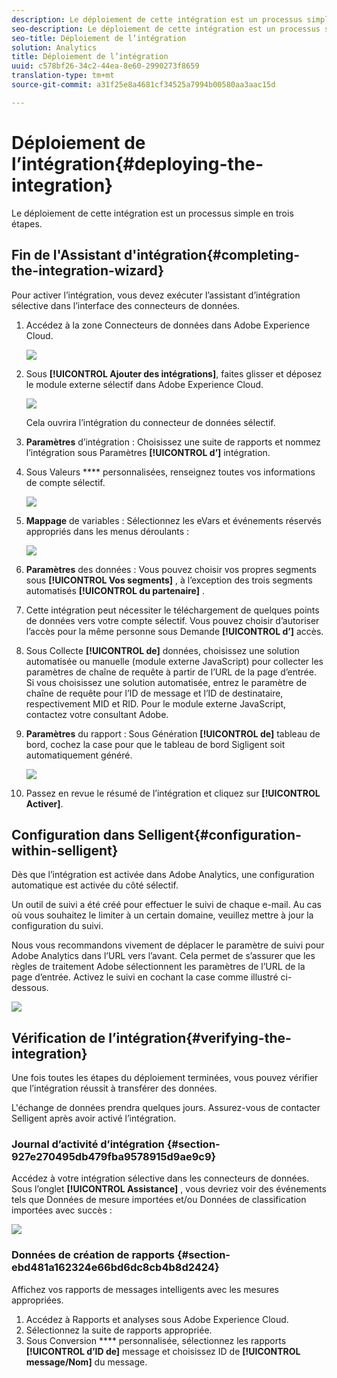 ```yaml
---
description: Le déploiement de cette intégration est un processus simple en trois étapes.
seo-description: Le déploiement de cette intégration est un processus simple en trois étapes.
seo-title: Déploiement de l’intégration
solution: Analytics
title: Déploiement de l’intégration
uuid: c578bf26-34c2-44ea-8e60-2990273f8659
translation-type: tm+mt
source-git-commit: a31f25e8a4681cf34525a7994b00580aa3aac15d

---
```



# Déploiement de l’intégration{#deploying-the-integration}

Le déploiement de cette intégration est un processus simple en trois étapes.

## Fin de l'Assistant d'intégration{#completing-the-integration-wizard}

Pour activer l’intégration, vous devez exécuter l’assistant d’intégration sélective dans l’interface des connecteurs de données.

1. Accédez à la zone Connecteurs de données dans Adobe Experience Cloud.

   ![](assets/selligent-data_connectors.png)

1. Sous **[!UICONTROL Ajouter des intégrations]**, faites glisser et déposez le module externe sélectif dans Adobe Experience Cloud.

   ![](assets/selligent-add_integration.png)

   Cela ouvrira l’intégration du connecteur de données sélectif.

1. **Paramètres** d’intégration : Choisissez une suite de rapports et nommez l’intégration sous Paramètres **[!UICONTROL d’]** intégration.

1. Sous Valeurs **** personnalisées, renseignez toutes vos informations de compte sélectif.

   ![](assets/selligent-general_settings.png)

1. **Mappage** de variables : Sélectionnez les eVars et événements réservés appropriés dans les menus déroulants :

   ![](assets/selligent-variables.png)

1. **Paramètres** des données : Vous pouvez choisir vos propres segments sous **[!UICONTROL Vos segments]** , à l’exception des trois segments automatisés **[!UICONTROL du partenaire]** .

1. Cette intégration peut nécessiter le téléchargement de quelques points de données vers votre compte sélectif. Vous pouvez choisir d’autoriser l’accès pour la même personne sous Demande **[!UICONTROL d’]** accès.
1. Sous Collecte **[!UICONTROL de]** données, choisissez une solution automatisée ou manuelle (module externe JavaScript) pour collecter les paramètres de chaîne de requête à partir de l’URL de la page d’entrée. Si vous choisissez une solution automatisée, entrez le paramètre de chaîne de requête pour l’ID de message et l’ID de destinataire, respectivement MID et RID. Pour le module externe JavaScript, contactez votre consultant Adobe.
1. **Paramètres** du rapport : Sous Génération **[!UICONTROL de]** tableau de bord, cochez la case pour que le tableau de bord Sigligent soit automatiquement généré.

   ![](assets/selligent-report_settings.png)

1. Passez en revue le résumé de l’intégration et cliquez sur **[!UICONTROL Activer]**.

## Configuration dans Selligent{#configuration-within-selligent}

Dès que l’intégration est activée dans Adobe Analytics, une configuration automatique est activée du côté sélectif.

Un outil de suivi a été créé pour effectuer le suivi de chaque e-mail. Au cas où vous souhaitez le limiter à un certain domaine, veuillez mettre à jour la configuration du suivi.

Nous vous recommandons vivement de déplacer le paramètre de suivi pour Adobe Analytics dans l’URL vers l’avant. Cela permet de s’assurer que les règles de traitement Adobe sélectionnent les paramètres de l’URL de la page d’entrée. Activez le suivi en cochant la case comme illustré ci-dessous.

![](assets/selligent-tracker.png)

## Vérification de l’intégration{#verifying-the-integration}

Une fois toutes les étapes du déploiement terminées, vous pouvez vérifier que l’intégration réussit à transférer des données.

L'échange de données prendra quelques jours. Assurez-vous de contacter Selligent après avoir activé l’intégration.

### Journal d’activité d’intégration {#section-927e270495db479fba9578915d9ae9c9}

Accédez à votre intégration sélective dans les connecteurs de données. Sous l’onglet **[!UICONTROL Assistance]** , vous devriez voir des événements tels que Données de mesure importées et/ou Données de classification importées avec succès :

![](assets/selligent-verifying.png)

### Données de création de rapports {#section-ebd481a162324e66bd6dc8cb4b8d2424}

Affichez vos rapports de messages intelligents avec les mesures appropriées.

1. Accédez à Rapports et analyses sous Adobe Experience Cloud.
1. Sélectionnez la suite de rapports appropriée.
1. Sous Conversion **** personnalisée, sélectionnez les rapports **[!UICONTROL d’ID de]** message et choisissez ID de **[!UICONTROL message/Nom]** du message.
